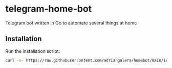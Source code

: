 # telegram-home-bot

Telegram bot written in Go to automate several things at home

## Installation

Run the installation script:

```bash
curl -o- https://raw.githubusercontent.com/adriangalera/homebot/main/install.sh | bash
```